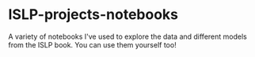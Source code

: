 # ISLP-projects-notebooks
A variety of notebooks I've used to explore the data and different models from the ISLP book. You can use them yourself too!
